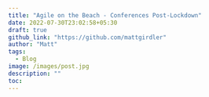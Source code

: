 ```yaml
---
title: "Agile on the Beach - Conferences Post-Lockdown"
date: 2022-07-30T23:02:58+05:30
draft: true
github_link: "https://github.com/mattgirdler"
author: "Matt"
tags:
  - Blog
image: /images/post.jpg
description: ""
toc: 
---
```


